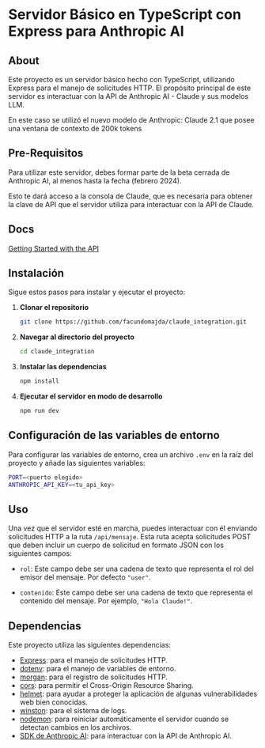 # Servidor Básico en TypeScript con Express para Anthropic AI

## About

Este proyecto es un servidor básico hecho con TypeScript, utilizando Express para el manejo de solicitudes HTTP. El propósito principal de este servidor es interactuar con la API de Anthropic AI - Claude y sus modelos LLM.

En este caso se utilizó el nuevo modelo de Anthropic: Claude 2.1 que posee una ventana de contexto de 200k tokens

## Pre-Requisitos 

Para utilizar este servidor, debes formar parte de la beta cerrada de Anthropic AI, al menos hasta la fecha (febrero 2024).

Esto te dará acceso a la consola de Claude, que es necesaria para obtener la clave de API que el servidor utiliza para interactuar con la API de Claude.

## Docs

[Getting Started with the API](https://docs.anthropic.com/claude/reference/getting-started-with-the-api)

## Instalación

Sigue estos pasos para instalar y ejecutar el proyecto:

1. **Clonar el repositorio**

    ```bash
    git clone https://github.com/facundomajda/claude_integration.git
    ```

2. **Navegar al directorio del proyecto**

    ```bash
    cd claude_integration
    ```

3. **Instalar las dependencias**

    ```bash
    npm install 
    ```

4. **Ejecutar el servidor en modo de desarrollo**

    ```bash
    npm run dev
    ```


## Configuración de las variables de entorno

Para configurar las variables de entorno, crea un archivo `.env` en la raíz del proyecto y añade las siguientes variables:

```bash
PORT=<puerto elegido>
ANTHROPIC_API_KEY=<tu_api_key>
```

## Uso

Una vez que el servidor esté en marcha, puedes interactuar con él enviando solicitudes HTTP a la ruta `/api/mensaje`. Esta ruta acepta solicitudes POST que deben incluir un cuerpo de solicitud en formato JSON con los siguientes campos:

- `rol`: Este campo debe ser una cadena de texto que representa el rol del emisor del mensaje. Por defecto `"user"`.

- `contenido`: Este campo debe ser una cadena de texto que representa el contenido del mensaje. Por ejemplo, `"Hola Claude!"`.


## Dependencias

Este proyecto utiliza las siguientes dependencias:

- [Express](https://expressjs.com/): para el manejo de solicitudes HTTP.
- [dotenv](https://www.npmjs.com/package/dotenv): para el manejo de variables de entorno.
- [morgan](https://www.npmjs.com/package/morgan): para el registro de solicitudes HTTP.
- [cors](https://www.npmjs.com/package/cors): para permitir el Cross-Origin Resource Sharing.
- [helmet](https://www.npmjs.com/package/helmet): para ayudar a proteger la aplicación de algunas vulnerabilidades web bien conocidas.
- [winston](https://www.npmjs.com/package/winston): para el sistema de logs.
- [nodemon](https://www.npmjs.com/package/nodemon): para reiniciar automáticamente el servidor cuando se detectan cambios en los archivos.
- [SDK de Anthropic AI](https://www.npmjs.com/package/@anthropic-ai/sdk): para interactuar con la API de Anthropic AI.
